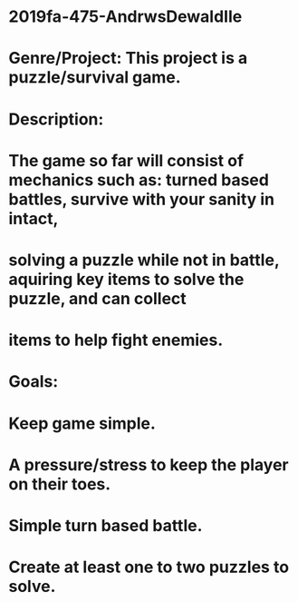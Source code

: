 # 2019fa-475-AndrwsDewaldIle
#
# Genre/Project: This project is a puzzle/survival game.
# 
# Description:
#	The game so far will consist of mechanics such as: turned based battles, survive with your sanity in intact,
#		solving a puzzle while not in battle, aquiring key items to solve the puzzle, and can collect 
#		items to help fight enemies.
#
#
# Goals:
#	Keep game simple.
#	A pressure/stress to keep the player on their toes.
#	Simple turn based battle.
#	Create at least one to two puzzles to solve.